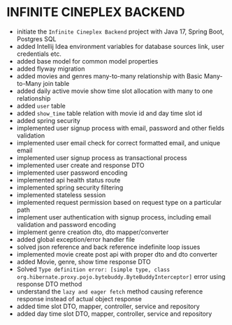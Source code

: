 # INFINITE CINEPLEX BACKEND

- initiate the `Infinite Cineplex Backend` project with Java 17, Spring Boot, Postgres SQL
- added Intellij Idea environment variables for database sources link, user credentials etc.
- added base model for common model properties
- added flyway migration
- added movies and genres many-to-many relationship with Basic Many-to-Many join table
- added daily active movie show time slot allocation with many to one relationship
- added `user` table
- added `show_time` table relation with movie id and day time slot id
- added spring security
- implemented user signup process with email, password and other fields validation
- implemented user email check for correct formatted email, and unique email
- implemented user signup process as transactional process
- implemented user create and response DTO
- implemented user password encoding
- implemented api health status route
- implemented spring security filtering
- implemented stateless session
- implemented request permission based on request type on a particular path
- implement user authentication with signup process, including email validation and password encoding
- implement genre creation dto, dto mapper/converter
- added global exception/error handler file
- solved json reference and back reference indefinite loop issues 
- implemented movie create post api with proper dto and dto converter
- added Movie, genre, show time response DTO
- Solved `Type definition error: [simple type, class org.hibernate.proxy.pojo.bytebuddy.ByteBuddyInterceptor]` error using response DTO method
- understand the `lazy and eager fetch` method causing reference response instead of actual object response
- added time slot DTO, mapper, controller, service and repository
- added day time slot DTO, mapper, controller, service and repository